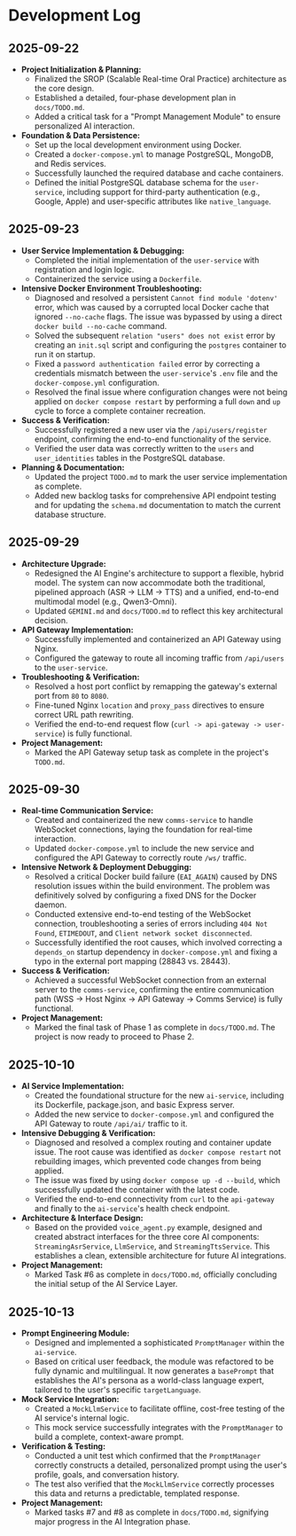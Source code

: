 # Development Log

## 2025-09-22

*   **Project Initialization & Planning:**
    *   Finalized the SROP (Scalable Real-time Oral Practice) architecture as the core design.
    *   Established a detailed, four-phase development plan in `docs/TODO.md`.
    *   Added a critical task for a "Prompt Management Module" to ensure personalized AI interaction.
*   **Foundation & Data Persistence:**
    *   Set up the local development environment using Docker.
    *   Created a `docker-compose.yml` to manage PostgreSQL, MongoDB, and Redis services.
    *   Successfully launched the required database and cache containers.
    *   Defined the initial PostgreSQL database schema for the `user-service`, including support for third-party authentication (e.g., Google, Apple) and user-specific attributes like `native_language`.

## 2025-09-23

*   **User Service Implementation & Debugging:**
    *   Completed the initial implementation of the `user-service` with registration and login logic.
    *   Containerized the service using a `Dockerfile`.
*   **Intensive Docker Environment Troubleshooting:**
    *   Diagnosed and resolved a persistent `Cannot find module 'dotenv'` error, which was caused by a corrupted local Docker cache that ignored `--no-cache` flags. The issue was bypassed by using a direct `docker build --no-cache` command.
    *   Solved the subsequent `relation "users" does not exist` error by creating an `init.sql` script and configuring the `postgres` container to run it on startup.
    *   Fixed a `password authentication failed` error by correcting a credentials mismatch between the `user-service`'s `.env` file and the `docker-compose.yml` configuration.
    *   Resolved the final issue where configuration changes were not being applied on `docker compose restart` by performing a full `down` and `up` cycle to force a complete container recreation.
*   **Success & Verification:**
    *   Successfully registered a new user via the `/api/users/register` endpoint, confirming the end-to-end functionality of the service.
    *   Verified the user data was correctly written to the `users` and `user_identities` tables in the PostgreSQL database.
*   **Planning & Documentation:**
    *   Updated the project `TODO.md` to mark the user service implementation as complete.
    *   Added new backlog tasks for comprehensive API endpoint testing and for updating the `schema.md` documentation to match the current database structure.

## 2025-09-29

*   **Architecture Upgrade:**
    *   Redesigned the AI Engine's architecture to support a flexible, hybrid model. The system can now accommodate both the traditional, pipelined approach (ASR -> LLM -> TTS) and a unified, end-to-end multimodal model (e.g., Qwen3-Omni).
    *   Updated `GEMINI.md` and `docs/TODO.md` to reflect this key architectural decision.
*   **API Gateway Implementation:**
    *   Successfully implemented and containerized an API Gateway using Nginx.
    *   Configured the gateway to route all incoming traffic from `/api/users` to the `user-service`.
*   **Troubleshooting & Verification:**
    *   Resolved a host port conflict by remapping the gateway's external port from `80` to `8080`.
    *   Fine-tuned Nginx `location` and `proxy_pass` directives to ensure correct URL path rewriting.
    *   Verified the end-to-end request flow (`curl -> api-gateway -> user-service`) is fully functional.
*   **Project Management:**
    *   Marked the API Gateway setup task as complete in the project's `TODO.md`.

## 2025-09-30

*   **Real-time Communication Service:**
    *   Created and containerized the new `comms-service` to handle WebSocket connections, laying the foundation for real-time interaction.
    *   Updated `docker-compose.yml` to include the new service and configured the API Gateway to correctly route `/ws/` traffic.
*   **Intensive Network & Deployment Debugging:**
    *   Resolved a critical Docker build failure (`EAI_AGAIN`) caused by DNS resolution issues within the build environment. The problem was definitively solved by configuring a fixed DNS for the Docker daemon.
    *   Conducted extensive end-to-end testing of the WebSocket connection, troubleshooting a series of errors including `404 Not Found`, `ETIMEDOUT`, and `Client network socket disconnected`.
    *   Successfully identified the root causes, which involved correcting a `depends_on` startup dependency in `docker-compose.yml` and fixing a typo in the external port mapping (28843 vs. 28443).
*   **Success & Verification:**
    *   Achieved a successful WebSocket connection from an external server to the `comms-service`, confirming the entire communication path (WSS -> Host Nginx -> API Gateway -> Comms Service) is fully functional.
*   **Project Management:**
    *   Marked the final task of Phase 1 as complete in `docs/TODO.md`. The project is now ready to proceed to Phase 2.

## 2025-10-10

*   **AI Service Implementation:**
    *   Created the foundational structure for the new `ai-service`, including its Dockerfile, package.json, and basic Express server.
    *   Added the new service to `docker-compose.yml` and configured the API Gateway to route `/api/ai/` traffic to it.
*   **Intensive Debugging & Verification:**
    *   Diagnosed and resolved a complex routing and container update issue. The root cause was identified as `docker compose restart` not rebuilding images, which prevented code changes from being applied.
    *   The issue was fixed by using `docker compose up -d --build`, which successfully updated the container with the latest code.
    *   Verified the end-to-end connectivity from `curl` to the `api-gateway` and finally to the `ai-service`'s health check endpoint.
*   **Architecture & Interface Design:**
    *   Based on the provided `voice_agent.py` example, designed and created abstract interfaces for the three core AI components: `StreamingAsrService`, `LlmService`, and `StreamingTtsService`. This establishes a clean, extensible architecture for future AI integrations.
*   **Project Management:**
    *   Marked Task #6 as complete in `docs/TODO.md`, officially concluding the initial setup of the AI Service Layer.

## 2025-10-13

*   **Prompt Engineering Module:**
    *   Designed and implemented a sophisticated `PromptManager` within the `ai-service`.
    *   Based on critical user feedback, the module was refactored to be fully dynamic and multilingual. It now generates a `basePrompt` that establishes the AI's persona as a world-class language expert, tailored to the user's specific `targetLanguage`.
*   **Mock Service Integration:**
    *   Created a `MockLlmService` to facilitate offline, cost-free testing of the AI service's internal logic.
    *   This mock service successfully integrates with the `PromptManager` to build a complete, context-aware prompt.
*   **Verification & Testing:**
    *   Conducted a unit test which confirmed that the `PromptManager` correctly constructs a detailed, personalized prompt using the user's profile, goals, and conversation history.
    *   The test also verified that the `MockLlmService` correctly processes this data and returns a predictable, templated response.
*   **Project Management:**
    *   Marked tasks #7 and #8 as complete in `docs/TODO.md`, signifying major progress in the AI Integration phase.